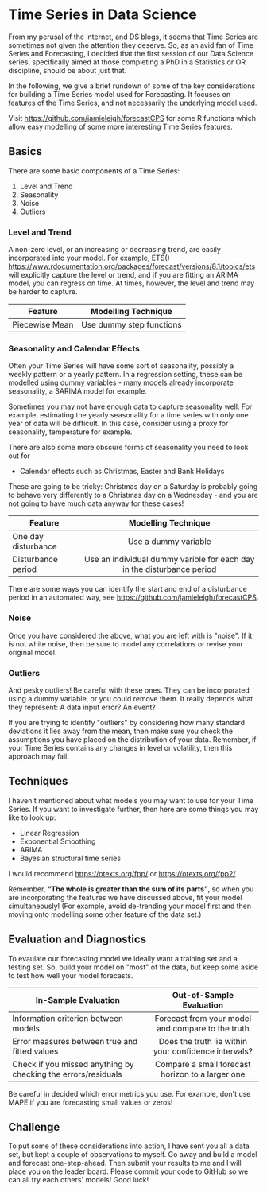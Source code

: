 # Time Series in Data Science
From my perusal of the internet, and DS blogs, it seems that Time Series are sometimes not given the attention they deserve. So, as an avid fan of Time Series and Forecasting, I decided that the first session of our Data Science series, specifically aimed at those completing a PhD in a Statistics or OR discipline, should be about just that. 

In the following, we give a brief rundown of some of the key considerations for building a Time Series model used for Forecasting. It focuses on features of the Time Series, and not necessarily the underlying model used.

Visit https://github.com/jamieleigh/forecastCPS for some R functions which allow easy modelling of some more interesting Time Series features.

## Basics
There are some basic components of a Time Series:
1. Level and Trend
2. Seasonality
3. Noise
4. Outliers

### Level and Trend
A non-zero level, or an increasing or decreasing trend, are easily incorporated into your model. For example, ETS() https://www.rdocumentation.org/packages/forecast/versions/8.1/topics/ets will explicitly capture the level or trend, and if you are fitting an ARIMA model, you can regress on time. At times, however, the level and trend may be harder to capture.


| Feature             | Modelling Technique      |
| ------------------- |:------------------------:|
| Piecewise Mean      | Use dummy step functions |

### Seasonality and Calendar Effects
Often your Time Series will have some sort of seasonality, possibly a weekly pattern or a yearly pattern. In a regression setting, these can be modelled using dummy variables - many models already incorporate seasonality, a SARIMA model for example. 

Sometimes you may not have enough data to capture seasonality well. For example, estimating the yearly seasonality for a time series with only one year of data will be difficult. In this case, consider using a proxy for seasonality, temperature for example. 

There are also some more obscure forms of seasonality you need to look out for
* Calendar effects such as Christmas, Easter and Bank Holidays

These are going to be tricky: Christmas day on a Saturday is probably going to behave very differently to a Christmas day on a Wednesday - and you are not going to have much data anyway for these cases!

| Feature             | Modelling Technique                                                   |
| ------------------- |:---------------------------------------------------------------------:|
| One day disturbance | Use a dummy variable                                                  |
| Disturbance period  | Use an individual dummy varible for each day in the disturbance period|

There are some ways you can identify the start and end of a disturbance period in an automated way, see https://github.com/jamieleigh/forecastCPS.

### Noise
Once you have considered the above, what you are left with is "noise". If it is not white noise, then be sure to model any correlations or revise your original model. 

### Outliers
And pesky outliers! Be careful with these ones. They can be incorporated using a dummy variable, or you could remove them. It really depends what they represent: A data input error? An event?

If you are trying to identify "outliers" by considering how many standard deviations it lies away from the mean, then make sure you check the assumptions you have placed on the distribution of your data. Remember, if your Time Series contains any changes in level or volatility, then this approach may fail. 

## Techniques
I haven't mentioned about what models you may want to use for your Time Series. If you want to investigate further, then here are some things you may like to look up:
* Linear Regression 
* Exponential Smoothing
* ARIMA
* Bayesian structural time series

I would recommend https://otexts.org/fpp/ or https://otexts.org/fpp2/

Remember, **“The whole is greater than the sum of its parts”**, so when you are incorporating the features we have discussed above, fit your model simultaneously! (For example, avoid de-trending your model first and then moving onto modelling some other feature of the data set.) 

## Evaluation and Diagnostics
To evaulate our forecasting model we ideally want a training set and a testing set. So, build your model on "most" of the data, but keep some aside to test how well your model forecasts. 

| In-Sample Evaluation                                           | Out-of-Sample Evaluation                             |
| -------------------------------------------------------------- |:----------------------------------------------------:|
| Information criterion between models                           | Forecast from your model and compare to the truth    |
| Error measures between true and fitted values                  | Does the truth lie within your confidence intervals? |
| Check if you missed anything by checking the errors/residuals  | Compare a small forecast horizon to a larger one     |

Be careful in decided which error metrics you use. For example, don't use MAPE if you are forecasting small values or zeros!

## Challenge
To put some of these considerations into action, I have sent you all a data set, but kept a couple of observations to myself. Go away and build a model and forecast one-step-ahead. Then submit your results to me and I will place you on the leader board. Please commit your code to GitHub so we can all try each others' models! Good luck! 

